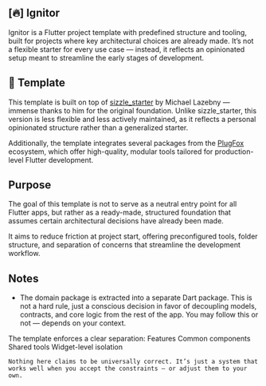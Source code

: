 ## [🔥] Ignitor

Ignitor is a Flutter project template with predefined structure and tooling, built for projects where key architectural choices are already made.
It’s not a flexible starter for every use case — instead, it reflects an opinionated setup meant to streamline the early stages of development.

## 🧱 Template

This template is built on top of [sizzle_starter](https://github.com/hawkkiller/sizzle_starter) by Michael Lazebny — immense thanks to him for the original foundation.
Unlike sizzle_starter, this version is less flexible and less actively maintained, as it reflects a personal opinionated structure rather than a generalized starter.

Additionally, the template integrates several packages from the [PlugFox](https://plugfox.dev/packages/) ecosystem, which offer high-quality, modular tools tailored for production-level Flutter development.

## Purpose
The goal of this template is not to serve as a neutral entry point for all Flutter apps, but rather as a ready-made, structured foundation that assumes certain architectural decisions have already been made.

It aims to reduce friction at project start, offering preconfigured tools, folder structure, and separation of concerns that streamline the development workflow.

## Notes
* The domain package is extracted into a separate Dart package. This is not a hard rule, just a conscious decision in favor of decoupling models, contracts, and core logic from the rest of the app. You may follow this or not — depends on your context.

The template enforces a clear separation:
Features
Common components
Shared tools
Widget-level isolation

`Nothing here claims to be universally correct. It’s just a system that works well when you accept the constraints — or adjust them to your own.`